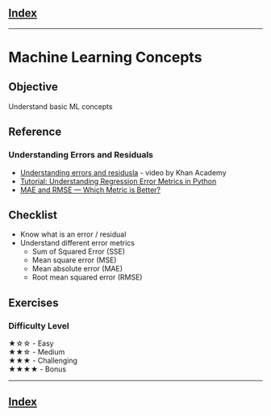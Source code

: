 ## [Index](../README.md)

---

# Machine Learning Concepts

## Objective

Understand basic ML concepts

## Reference

<a name="Errors_and_Residuals">

### Understanding Errors and Residuals

* [Understanding errors and residusla](https://www.youtube.com/watch?v=yMgFHbjbAW8) - video by Khan Academy
* [Tutorial: Understanding Regression Error Metrics in Python](https://www.dataquest.io/blog/understanding-regression-error-metrics/)
* [MAE and RMSE — Which Metric is Better?](https://medium.com/human-in-a-machine-world/mae-and-rmse-which-metric-is-better-e60ac3bde13d)

## Checklist

* Know what is an error / residual
* Understand different error metrics
  - Sum of Squared Error (SSE)
  - Mean square error (MSE)
  - Mean absolute error (MAE)
  - Root mean squared error (RMSE)

## Exercises

### Difficulty Level

★☆☆  - Easy  
★★☆  - Medium  
★★★  - Challenging  
★★★★ - Bonus

---

## [Index](../README.md)
